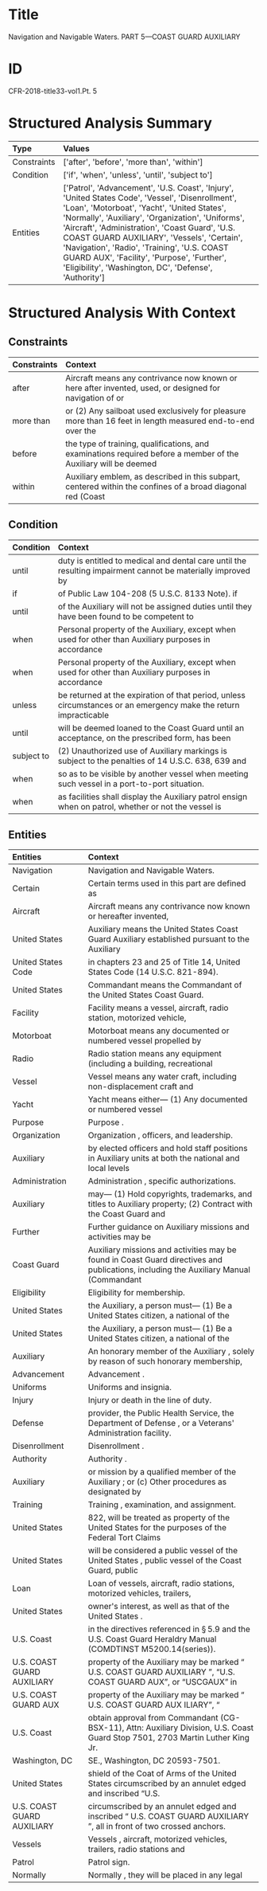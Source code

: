 # Title

 Navigation and Navigable Waters. PART 5—COAST GUARD AUXILIARY


# ID

 CFR-2018-title33-vol1.Pt. 5


# Structured Analysis Summary

| Type        | Values                                                                                                                                                                                                                                                                                                                                                                                                                                                        |
|:------------|:--------------------------------------------------------------------------------------------------------------------------------------------------------------------------------------------------------------------------------------------------------------------------------------------------------------------------------------------------------------------------------------------------------------------------------------------------------------|
| Constraints | ['after', 'before', 'more than', 'within']                                                                                                                                                                                                                                                                                                                                                                                                                    |
| Condition   | ['if', 'when', 'unless', 'until', 'subject to']                                                                                                                                                                                                                                                                                                                                                                                                               |
| Entities    | ['Patrol', 'Advancement', 'U.S. Coast', 'Injury', 'United States Code', 'Vessel', 'Disenrollment', 'Loan', 'Motorboat', 'Yacht', 'United States', 'Normally', 'Auxiliary', 'Organization', 'Uniforms', 'Aircraft', 'Administration', 'Coast Guard', 'U.S. COAST GUARD AUXILIARY', 'Vessels', 'Certain', 'Navigation', 'Radio', 'Training', 'U.S. COAST GUARD AUX', 'Facility', 'Purpose', 'Further', 'Eligibility', 'Washington, DC', 'Defense', 'Authority'] |


# Structured Analysis With Context

 


## Constraints

| Constraints   | Context                                                                                                         |
|:--------------|:----------------------------------------------------------------------------------------------------------------|
| after         | Aircraft means any contrivance now known or here after invented, used, or designed for navigation of or         |
| more than     | or (2) Any sailboat used exclusively for pleasure more than 16 feet in length measured end-to-end over the      |
| before        | the type of training, qualifications, and examinations required before a member of the Auxiliary will be deemed |
| within        | Auxiliary emblem, as described in this subpart, centered within the confines of a broad diagonal red (Coast     |


## Condition

| Condition   | Context                                                                                                          |
|:------------|:-----------------------------------------------------------------------------------------------------------------|
| until       | duty is entitled to medical and dental care until the resulting impairment cannot be materially improved by      |
| if          | of Public Law 104-208 (5 U.S.C. 8133 Note). if                                                                   |
| until       | of the Auxiliary will not be assigned duties until they have been found to be competent to                       |
| when        | Personal property of the Auxiliary, except  when used for other than Auxiliary purposes in accordance            |
| when        | Personal property of the Auxiliary, except  when used for other than Auxiliary purposes in accordance            |
| unless      | be returned at the expiration of that period, unless circumstances or an emergency make the return impracticable |
| until       | will be deemed loaned to the Coast Guard until an acceptance, on the prescribed form, has been                   |
| subject to  | (2) Unauthorized use of Auxiliary markings is  subject to the penalties of 14 U.S.C. 638, 639 and                |
| when        | so as to be visible by another vessel when  meeting such vessel in a port-to-port situation.                     |
| when        | as facilities shall display the Auxiliary patrol ensign when on patrol, whether or not the vessel is             |


## Entities

| Entities                   | Context                                                                                                                                             |
|:---------------------------|:----------------------------------------------------------------------------------------------------------------------------------------------------|
| Navigation                 | Navigation  and Navigable Waters.                                                                                                                   |
| Certain                    | Certain terms used in this part are defined as                                                                                                      |
| Aircraft                   | Aircraft means any contrivance now known or hereafter invented,                                                                                     |
| United States              | Auxiliary means the  United States Coast Guard Auxiliary established pursuant to the Auxiliary                                                      |
| United States Code         | in chapters 23 and 25 of Title 14, United States Code  (14 U.S.C. 821-894).                                                                         |
| United States              | Commandant means the Commandant of the  United States  Coast Guard.                                                                                 |
| Facility                   | Facility means a vessel, aircraft, radio station, motorized vehicle,                                                                                |
| Motorboat                  | Motorboat means any documented or numbered vessel propelled by                                                                                      |
| Radio                      | Radio station means any equipment (including a building, recreational                                                                               |
| Vessel                     | Vessel means any water craft, including non-displacement craft and                                                                                  |
| Yacht                      | Yacht means either&#8212; (1) Any documented or numbered vessel                                                                                     |
| Purpose                    | Purpose .                                                                                                                                           |
| Organization               | Organization , officers, and leadership.                                                                                                            |
| Auxiliary                  | by elected officers and hold staff positions in Auxiliary units at both the national and local levels                                               |
| Administration             | Administration , specific authorizations.                                                                                                           |
| Auxiliary                  | may&#8212; (1) Hold copyrights, trademarks, and titles to Auxiliary property; (2) Contract with the Coast Guard and                                 |
| Further                    | Further guidance on Auxiliary missions and activities may be                                                                                        |
| Coast Guard                | Auxiliary missions and activities may be found in Coast Guard directives and publications, including the Auxiliary Manual (Commandant               |
| Eligibility                | Eligibility  for membership.                                                                                                                        |
| United States              | the Auxiliary, a person must&#8212; (1) Be a United States  citizen, a national of the                                                              |
| United States              | the Auxiliary, a person must&#8212; (1) Be a United States  citizen, a national of the                                                              |
| Auxiliary                  | An honorary member of the  Auxiliary , solely by reason of such honorary membership,                                                                |
| Advancement                | Advancement .                                                                                                                                       |
| Uniforms                   | Uniforms  and insignia.                                                                                                                             |
| Injury                     | Injury  or death in the line of duty.                                                                                                               |
| Defense                    | provider, the Public Health Service, the Department of Defense , or a Veterans' Administration facility.                                            |
| Disenrollment              | Disenrollment .                                                                                                                                     |
| Authority                  | Authority .                                                                                                                                         |
| Auxiliary                  | or mission by a qualified member of the Auxiliary ; or (c) Other procedures as designated by                                                        |
| Training                   | Training , examination, and assignment.                                                                                                             |
| United States              | 822, will be treated as property of the United States for the purposes of the Federal Tort Claims                                                   |
| United States              | will be considered a public vessel of the United States , public vessel of the Coast Guard, public                                                  |
| Loan                       | Loan of vessels, aircraft, radio stations, motorized vehicles, trailers,                                                                            |
| United States              | owner's interest, as well as that of the United States .                                                                                            |
| U.S. Coast                 | in the directives referenced in &#167;&#8201;5.9 and the U.S. Coast  Guard Heraldry Manual (COMDTINST M5200.14(series)).                            |
| U.S. COAST GUARD AUXILIARY | property of the Auxiliary may be marked &#8220; U.S. COAST GUARD AUXILIARY &#8221;, &#8220;U.S. COAST GUARD AUX&#8221;, or &#8220;USCGAUX&#8221; in |
| U.S. COAST GUARD AUX       | property of the Auxiliary may be marked &#8220; U.S. COAST GUARD AUX ILIARY&#8221;, &#8220;                                                         |
| U.S. Coast                 | obtain approval from Commandant (CG-BSX-11), Attn: Auxiliary Division, U.S. Coast Guard Stop 7501, 2703 Martin Luther King Jr.                      |
| Washington, DC             | SE.,  Washington, DC  20593-7501.                                                                                                                   |
| United States              | shield of the Coat of Arms of the United States circumscribed by an annulet edged and inscribed &#8220;U.S.                                         |
| U.S. COAST GUARD AUXILIARY | circumscribed by an annulet edged and inscribed &#8220; U.S. COAST GUARD AUXILIARY &#8221;, all in front of two crossed anchors.                    |
| Vessels                    | Vessels , aircraft, motorized vehicles, trailers, radio stations and                                                                                |
| Patrol                     | Patrol  sign.                                                                                                                                       |
| Normally                   | Normally , they will be placed in any legal                                                                                                         |


